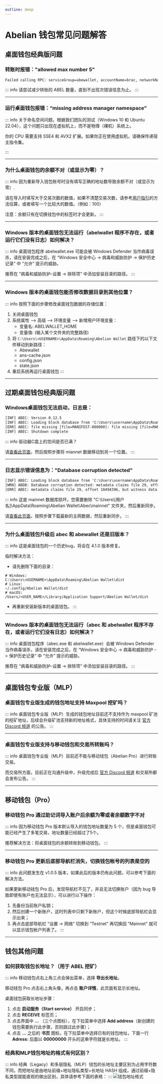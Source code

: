 ```yaml
---
outline: deep
---
```


# Abelian 钱包常见问题解答

## 桌面钱包经典版问题

### <Badge type="warning" text="QUESTION" /> 转账时报错："allowed max number 5"
```txt
Failed calling RPC: serviceGroup=abewallet, accountName=brac, networkName=mainnet, method=sendtoaddressesabe, error={"code":-32603,"message":"pqringctTransferTxGen: the input number 11 exceeds the allowed max number 5"}.
```

::: info <Badge type="tip" text="ANSWER" />
请尝试减少转账的 ABEL 数量，直到不出现次错误信息为止。
:::

---

### <Badge type="warning" text="QUESTION" /> 运行桌面钱包报错：“missing address manager namespace”

::: info <Badge type="tip" text="ANSWER" />
关于命名空间问题。根据我们团队的测试（Windows 10 和 Ubuntu 22.04），这个问题只出现在虚拟机上，而不是物理（裸机）系统上。

你的 CPU 需要支持 SSE4 和 AVX2 扩展。如果你正在使用虚拟机，请确保传递宿主指令集。

:::

---

### <Badge type="warning" text="QUESTION" /> 为什么桌面钱包的余额不对（或显示为零）？

::: info <Badge type="tip" text="ANSWER" />
因为重新导入钱包账号时没有填写正确的地址数导致余额不对（或显示为零）.

请在导入时填写大于交易次数的数值，如果不清楚交易次数，请参考[用户指引](/zh/guide/wallet/desktop-wallet-legacy#导入-abel-钱包账户)的方法估算，或者填写一个比较大的数值。（例如：100）

注意：余额只有在切换钱包中的标签时才会更新。
:::

---

### <Badge type="warning" text="QUESTION" /> Windows 版本的桌面钱包无法运行（abelwallet 程序不存在，或者运行它们没有日志）如何解决？

::: info <Badge type="tip" text="ANSWER" />
桌面钱包程序 abelwallet.exe 可能会被 Windows Defender 当作病毒误杀，请在安装完成之后，在 “Windows 安全中心 -> 病毒和威胁防护 -> 保护历史记录“ 中 “允许” 提示的威胁。

推荐在 “病毒和威胁防护-设置 -> 排除项” 中添加安装目录的路径。
:::

---

### <Badge type="warning" text="QUESTION" /> Windows 版本的桌面钱包能否修改数据目录到其他位置？

::: info <Badge type="tip" text="ANSWER" />
按照下面的步骤修改桌面钱包数据的存储位置：

1. 关闭桌面钱包
2. 系统属性 --> 高级 --> 环境变量 --> 新增用户环境变量：
    - 变量名: ABELWALLET_HOME
    - 变量值: (输入某个文件夹的完整路径)
3. 将 `C:\Users\<USERNAME>\AppData\Roaming\Abelian Wallet` 路径下的以下文件移动到新路径：
    - Abewallet
    - ans-cache.json
    - config.json
    - state.json
4. 重启系统再运行桌面钱包
:::

---

## 过期桌面钱包经典版问题

### <Badge type="warning" text="QUESTION" /> Windows桌面钱包无法启动，日志是：
```txt
[INF] ABEC: Version 0.12.5
[INF] ABEC: Loading block database from 'C:\Users\username\AppData\Roaming\Abelian Wallet\Abec\mainnet\blocks_ffldb'
[ERR] ABEC: file missing [file=MANIFEST-000000]: file missing [file=MANIFEST-000000]
[INF] ABEC: Shutdown complete
```

::: info <Badge type="tip" text="ANSWER" />
驱动器C盘上的空间是否已满？

请[查看此页面](/zh/faq/software-issues/fullnode.html#如何将-mainnet-数据移至另一个位置)，然后按照步骤将 miannet 数据移动到另一个位置。
:::

---

### <Badge type="warning" text="QUESTION" /> 日志显示错误信息为："Database corruption detected"
```txt
[INF] ABEC: Loading block database from 'C:\Users\username\AppData\Roaming\Abelian Wallet\Abec\mainnet\blocks_ffldb'
[WRN] ABDB: Database corruption detected: metadata claims file 29, offset 18494396, but witness data is at file 0, offset 0
[ERR] ABEC: metadata claims file 29, offset 18494396, but witness data is at file 0, offset 0
```

::: info <Badge type="tip" text="ANSWER" />
这是 mainnet 数据库损坏。您需要删除 "C:\Users\\[用户名]\AppData\Roaming\Abelian Wallet\Abec\mainnet" 文件夹，然后重新同步。

请[查看此页面](/zh/downloads/mainnet-db)，按照步骤下载最新的主网数据，然后重新同步。
:::

---

### <Badge type="warning" text="QUESTION" /> 为什么桌面钱包升级后 abec 和 abewallet 还是旧版本？

::: info <Badge type="tip" text="ANSWER" />
这是桌面钱包的一个历史bug，将会在 4.1.0 版本修复。

临时解决方法：

- 请先删除下面的目录：
```
# Windows:
C:\Users\<USERNAME>\AppData\Roaming\Abelian Wallet\dist
# Linux:
~/.config/Abelian Wallet/dist
# macOS:
/Users/<USER_NAME>/Library/Application Support/Abelian Wallet/dist
```

- 再重新安装新版本的桌面钱包。
:::

---

### <Badge type="warning" text="QUESTION" /> Windows 版本的桌面钱包无法运行（abec 和 abelwallet 程序不存在，或者运行它们没有日志）如何解决？

::: info <Badge type="tip" text="ANSWER" />
桌面钱包程序（abec.exe 和 abelwallet.exe）会被 Windows Defender 当作病毒误杀，请在安装完成之后，在 “Windows 安全中心 -> 病毒和威胁防护 -> 保护历史记录“ 中 “允许” 提示的威胁。

推荐在 “病毒和威胁防护-设置 -> 排除项” 中添加安装目录的路径。
:::

---

## 桌面钱包专业版（MLP）

### <Badge type="warning" text="QUESTION" /> 桌面钱包专业版生成的钱包地址支持 Maxpool 挖矿吗？

::: info <Badge type="tip" text="ANSWER" />
桌面钱包专业版（MLP）生成的钱包地址目前还不支持作为 maxpool 矿池的挖矿地址，后续会升级矿池支持新的地址格式，具体支持的时间请关注 [官方 Discord 频道](https://discord.gg/Rrb33mC3Kc) 的公告。
:::

---

### <Badge type="warning" text="QUESTION" /> 桌面钱包专业版支持与移动钱包和交易所转账吗？
::: info <Badge type="tip" text="ANSWER" />
桌面钱包专业版（MLP）目前还不能与移动钱包（Abelian Pro）进行转账交易。

而交易所方面，目前正在沟通升级中，升级完成后 [官方 Discord 频道](https://discord.gg/Rrb33mC3Kc) 和交易所都会发布公告。
:::

---

## 移动钱包（Pro）

### <Badge type="warning" text="QUESTION" /> 移动钱包 Pro 通过助记词导入账户后余额为零或者余额数字不对

::: info <Badge type="tip" text="ANSWER" />
因为移动钱包 Pro 版本默认导入的钱包地址数量为 5 个，但是桌面钱包可能已经产生了多笔交易，地址数量已经超过了5个。

推荐解决方法：将桌面钱包的余额转账到移动钱包。
:::

---

### <Badge type="warning" text="QUESTION" /> 移动钱包 Pro 更新后底部导航栏消失，切换钱包帐号的列表是空的

::: info <Badge type="tip" text="ANSWER" />
此问题发生在 v1.0.5 版本，如果此后的版本仍有此问题，可以参考下面的解决方法。

如果更新移动钱包 Pro 后，发现导航栏不见了，并且无法切换账户（因为 bug 导致即使有账户也无法显示），可以进行以下操作：

1. 先备份当前账户私钥；
2. 然后创建一个新账户，这时列表中只剩下新账户，但这个时候底部导航栏会显示出来；
3. 再点击底部导航栏 “设置 -> 网络” 切换到 “Testnet” 再切换回 “Mainnet” 就可以显示钱包帐户列表了。
:::

---

## 钱包其他问题

### <Badge type="warning" text="QUESTION" /> 如何获取钱包长地址？（用于 ABEL 挖矿）

::: info <Badge type="tip" text="ANSWER" />
移动钱包点右上角三点会弹出菜单，选择 **导出长地址**。

移动钱包 Pro 点击右上角头像，再点击 **账户详情**，此页面有显示长地址。

桌面钱包获取长地址步骤：

1. 点击 **启动服务（Start service）** 开启同步；
2. 点击 **RECEIVE** 标签页；
3. 点击界面中 **...** （三个点图标），在下拉菜单中选择 **Add address**（新创建的钱包需要执行此步骤，否则跳过此步骤）；
4. 点击 **...** 之后的 **书页** 图标，在下拉菜单中选择已有的钱包地址，下面一行 **Adress:** 后面以 **00000000** 开头的这串字符就是长地址。
:::

### <Badge type="warning" text="QUESTION" /> 经典和MLP钱包地址的格式有何区别？

::: info <Badge type="tip" text="ANSWER" />
经典（Legacy）和多层隐私（MLP）钱包的长地址主要区别为占用字符数不同，而短地址是由地址前缀+地址隐私类型+长地址 HASH 组成，通过前缀+隐私类型就能直观的做出区别，具体请参考下面的表格：
:::
![钱包地址格式](/excel/address-format-differences-zh.png)
